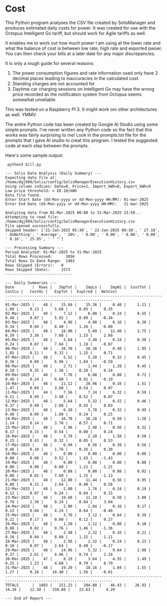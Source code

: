 # Cost
This Python program analyses the CSV file created by SolisManager and produces estimated daily costs for power.
It was created for use with the Octopus Intelligent Go tariff, but should work for Agile tariffs as well.

It enables me to work out how much power I am using at the lower rate and what the balance of cost is between
low rate, high rate and exported pwoer. You can then check your bills at a later date for any major discrepancies.

It is only a rough guide for several reasons:

1. The power consumption figures and rate information used only have 2 decimal places leading to inaccuracies in the calculated cost.
2. Standing charges are not accounted for
3. Daytime car charging sessions on Intelligent Go may have the wrong price recorded as the notification system from Octopus seems somewhat unreliable
   
   
This was tested on a Raspberry PI 3. It might work om other architectures as well. YMMV.

The entire Python code has been created by Google AI Studio using some simple prompts.
I've never written any Python code so the fact that this works was fairly surprising to me! 
Look in the prompts.txt file for the prompts that I gave AI studio to creat this program.
I tested the suggested code at each step between the prompts.

Here's some sample output:

```
 python3 bill.py

--- Solis Data Analysis (Daily Summary) ---
Expecting data file at: /home/dqj999/Solis/config/SolisManagerExecutionHistory.csv
Using column indices: Date=0, Price=2, Import_kWh=8, Export_kWh=9
Low price threshold: < £0.10/kWh
Data file found.
Enter Start Date (dd-Mon-yyyy or dd-Mon-yyyy HH:MM): 01-mar-2025
Enter End Date (dd-Mon-yyyy or dd-Mon-yyyy HH:MM):   31-mar-2025

Analyzing data from 01-Mar-2025 00:00 to 31-Mar-2025 23:59...
Attempting to read file: /home/dqj999/Solis/config/SolisManagerExecutionHistory.csv
File opened successfully.
Skipped header: ['21-Jan-2025 05:30', ' 22-Jan-2025 00:30', ' 27.10', ' DoNothing', ' Average', ' 20%', ' 0.00', ' 0.00', ' 0.08', ' 0.00', ' 0.16', ' 25.95', ' " "']

--- Processing Summary ---
Period Analyzed: 01-Mar-2025 to 31-Mar-2025
Total Rows Processed:      3056
Total Rows In Date Range:  1483
Rows Skipped (Errors):   0
Rows Skipped (Date):     1573
------------------------------

--- Daily Summaries ---
Date        |  Rows |   ImpTot |    ImpLo |    ImpHi |  CostTot |   CostLo |   CostHi |   ExpTot |  ExpCred |  NetCost
----------------------------------------------------------------------------------------------------------------------
01-Mar-2025 |    48 |    15.84 |    15.36 |     0.48 |     1.21 |     1.08 |     0.13 |     5.68 |     0.85 |     0.35
02-Mar-2025 |    48 |     7.12 |     6.88 |     0.24 |     0.55 |     0.48 |     0.07 |     5.92 |     0.89 |    -0.34
03-Mar-2025 |    48 |     4.96 |     4.80 |     0.16 |     0.38 |     0.34 |     0.04 |     8.40 |     1.26 |    -0.88
04-Mar-2025 |    48 |    18.00 |     5.60 |    12.40 |     3.75 |     0.39 |     3.36 |     7.68 |     1.15 |     2.60
05-Mar-2025 |    48 |     3.64 |     3.40 |     0.24 |     0.30 |     0.24 |     0.07 |     7.84 |     1.18 |    -0.87
06-Mar-2025 |    48 |    26.76 |    26.36 |     0.40 |     1.95 |     1.85 |     0.11 |     8.32 |     1.25 |     0.71
07-Mar-2025 |    48 |     5.52 |     5.20 |     0.32 |     0.45 |     0.36 |     0.09 |     6.96 |     1.04 |    -0.59
08-Mar-2025 |    48 |     2.72 |     1.44 |     1.28 |     0.45 |     0.10 |     0.35 |     1.36 |     0.20 |     0.24
09-Mar-2025 |    48 |     7.76 |     6.88 |     0.88 |     0.72 |     0.48 |     0.24 |     6.08 |     0.91 |    -0.19
10-Mar-2025 |    48 |    21.12 |    20.96 |     0.16 |     1.51 |     1.47 |     0.04 |     3.60 |     0.54 |     0.97
11-Mar-2025 |    44 |     7.56 |     7.24 |     0.32 |     0.59 |     0.51 |     0.09 |     3.48 |     0.52 |     0.07
12-Mar-2025 |    48 |     5.64 |     5.32 |     0.32 |     0.46 |     0.37 |     0.09 |     2.88 |     0.43 |     0.03
13-Mar-2025 |    48 |     6.10 |     5.78 |     0.32 |     0.49 |     0.40 |     0.09 |     1.60 |     0.24 |     0.25
14-Mar-2025 |    48 |    16.78 |    16.28 |     0.50 |     1.28 |     1.14 |     0.14 |     3.78 |     0.57 |     0.71
15-Mar-2025 |    48 |     2.96 |     2.40 |     0.56 |     0.32 |     0.17 |     0.15 |     0.54 |     0.08 |     0.24
16-Mar-2025 |    48 |     3.78 |     2.20 |     1.58 |     0.58 |     0.15 |     0.43 |     0.32 |     0.05 |     0.53
17-Mar-2025 |    48 |     6.94 |     6.56 |     0.38 |     0.56 |     0.46 |     0.10 |     1.76 |     0.26 |     0.30
18-Mar-2025 |    48 |     0.00 |     0.00 |     0.00 |     0.00 |     0.00 |     0.00 |     9.52 |     1.43 |    -1.43
19-Mar-2025 |    48 |     0.00 |     0.00 |     0.00 |     0.00 |     0.00 |     0.00 |     8.08 |     1.21 |    -1.21
20-Mar-2025 |    48 |     0.08 |     0.00 |     0.08 |     0.02 |     0.00 |     0.02 |     7.68 |     1.15 |    -1.13
21-Mar-2025 |    48 |    12.00 |    11.44 |     0.56 |     0.95 |     0.80 |     0.15 |     2.64 |     0.40 |     0.56
22-Mar-2025 |    48 |     2.00 |     1.76 |     0.24 |     0.19 |     0.12 |     0.07 |     0.24 |     0.04 |     0.15
23-Mar-2025 |    48 |    19.60 |    11.10 |     8.50 |     3.08 |     0.78 |     2.30 |     0.24 |     0.04 |     3.04
24-Mar-2025 |    48 |     2.00 |     1.84 |     0.16 |     0.17 |     0.13 |     0.04 |     4.24 |     0.64 |    -0.46
25-Mar-2025 |    48 |     3.76 |     3.12 |     0.64 |     0.39 |     0.22 |     0.17 |     0.80 |     0.12 |     0.27
26-Mar-2025 |    48 |     1.20 |     1.12 |     0.08 |     0.10 |     0.08 |     0.02 |     9.76 |     1.46 |    -1.36
27-Mar-2025 |    48 |     2.48 |     2.32 |     0.16 |     0.21 |     0.16 |     0.04 |     8.80 |     1.32 |    -1.11
28-Mar-2025 |    48 |     2.56 |     2.32 |     0.24 |     0.23 |     0.16 |     0.07 |     2.64 |     0.40 |    -0.17
29-Mar-2025 |    48 |    14.96 |     5.32 |     9.64 |     2.98 |     0.37 |     2.61 |     4.96 |     0.74 |     2.24
30-Mar-2025 |    47 |     8.19 |     3.64 |     4.55 |     1.49 |     0.25 |     1.23 |     4.68 |     0.70 |     0.79
31-Mar-2025 |    48 |    19.20 |    18.16 |     1.04 |     1.55 |     1.27 |     0.28 |    10.40 |     1.56 |    -0.01
----------------------------------------------------------------------------------------------------------------------
TOTALS      |  1483 |   251.23 |   204.80 |    46.43 |    26.92 |    14.34 |    12.58 |   150.88 |    22.63 |     4.29

--- End of Report ---


```
